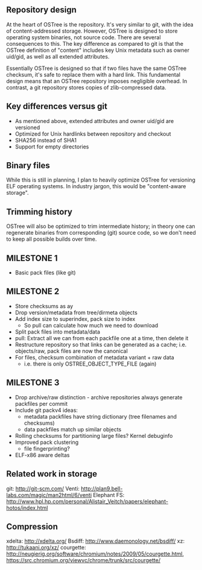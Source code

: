 Repository design
-----------------

At the heart of OSTree is the repository.  It's very similar to git,
with the idea of content-addressed storage.  However, OSTree is
designed to store operating system binaries, not source code.  There
are several consequences to this.  The key difference as compared to
git is that the OSTree definition of "content" includes key Unix
metadata such as owner uid/gid, as well as all extended attributes.

Essentially OSTree is designed so that if two files have the same
OSTree checksum, it's safe to replace them with a hard link.  This
fundamental design means that an OSTree repository imposes negligible
overhead.  In contrast, a git repository stores copies of
zlib-compressed data.

Key differences versus git
--------------------------

 * As mentioned above, extended attributes and owner uid/gid are versioned
 * Optimized for Unix hardlinks between repository and checkout
 * SHA256 instead of SHA1
 * Support for empty directories

Binary files
------------

While this is still in planning, I plan to heavily optimize OSTree for
versioning ELF operating systems.  In industry jargon, this would be
"content-aware storage".

Trimming history
----------------

OSTree will also be optimized to trim intermediate history; in theory
one can regenerate binaries from corresponding (git) source code, so
we don't need to keep all possible builds over time.

MILESTONE 1
-----------
* Basic pack files (like git)

MILESTONE 2
-----------
* Store checksums as ay
* Drop version/metadata from tree/dirmeta objects
* Add index size to superindex, pack size to index
  - So pull can calculate how much we need to download
* Split pack files into metadata/data
* pull: Extract all we can from each packfile one at a time, then delete it
* Restructure repository so that links can be generated as a cache;
  i.e. objects/raw, pack files are now the canonical
* For files, checksum combination of metadata variant + raw data 
  - i.e. there is only OSTREE_OBJECT_TYPE_FILE (again)

MILESTONE 3
-----------

* Drop archive/raw distinction - archive repositories always generate
  packfiles per commit
* Include git packv4 ideas:
  - metadata packfiles have string dictionary (tree filenames and checksums)
  - data packfiles match up similar objects
* Rolling checksums for partitioning large files?  Kernel debuginfo
* Improved pack clustering
  - file fingerprinting?
* ELF-x86 aware deltas

Related work in storage
-----------------------

git: http://git-scm.com/
Venti: http://plan9.bell-labs.com/magic/man2html/6/venti
Elephant FS: http://www.hpl.hp.com/personal/Alistair_Veitch/papers/elephant-hotos/index.html

Compression
-----------

xdelta: http://xdelta.org/
Bsdiff: http://www.daemonology.net/bsdiff/
xz: http://tukaani.org/xz/
courgette: http://neugierig.org/software/chromium/notes/2009/05/courgette.html, https://src.chromium.org/viewvc/chrome/trunk/src/courgette/